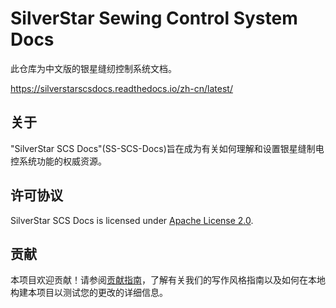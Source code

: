# SilverStar Sewing Control System Docs

此仓库为中文版的银星缝纫控制系统文档。

https://silverstarscsdocs.readthedocs.io/zh-cn/latest/

## 关于

"SilverStar SCS Docs"(SS-SCS-Docs)旨在成为有关如何理解和设置银星缝制电控系统功能的权威资源。

## 许可协议

SilverStar SCS Docs is licensed under [Apache License 2.0](LICENSE).

## 贡献

本项目欢迎贡献！请参阅[贡献指南](https://silverstarscsdocs.readthedocs.io/zh-cn/latest/contribute.html)，了解有关我们的写作风格指南以及如何在本地构建本项目以测试您的更改的详细信息。
